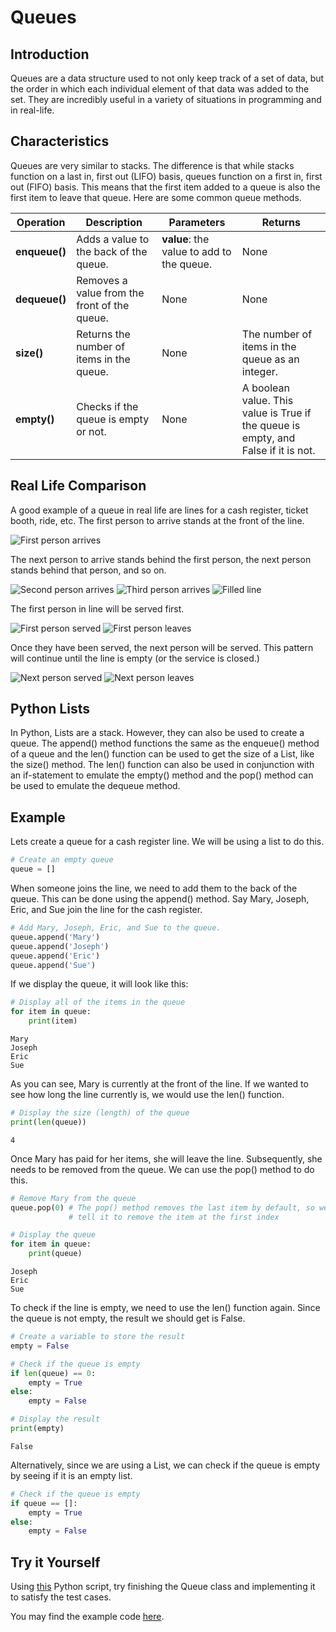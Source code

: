 # Queues

## Introduction

Queues are a data structure used to not only keep track of a set of data, but the order in which each individual element of that data was added to the set. They are incredibly useful in a variety of situations in programming and in real-life.

## Characteristics

Queues are very similar to stacks. The difference is that while stacks function on a last in, first out (LIFO) basis, queues function on a first in, first out (FIFO) basis. This means that the first item added to a queue is also the first item to leave that queue. Here are some common queue methods.

Operation | Description | Parameters | Returns
--------- | ----------- | ---------- | -------
**enqueue()** | Adds a value to the back of the queue. | **value**: the value to add to the queue. | None
**dequeue()** | Removes a value from the front of the queue. | None | None
**size()** | Returns the number of items in the queue. | None | The number of items in the queue as an integer.
**empty()** | Checks if the queue is empty or not. | None | A boolean value. This value is True if the queue is empty, and False if it is not.

## Real Life Comparison

A good example of a queue in real life are lines for a cash register, ticket booth, ride, etc. The first person to arrive stands at the front of the line.

![First person arrives](images/ex_img1.png)

The next person to arrive stands behind the first person, the next person stands behind that person, and so on. 

![Second person arrives](images\ex_img2.png)
![Third person arrives](images\ex_img3.png)
![Filled line](images\ex_img4.png)

The first person in line will be served first.

![First person served](images\ex_img5.png)
![First person leaves](images\ex_img6.png)

Once they have been served, the next person will be served. This pattern will continue until the line is empty (or the service is closed.)

![Next person served](images\ex_img7.png)
![Next person leaves](images\ex_img8.png)

## Python Lists

In Python, Lists are a stack. However, they can also be used to create a queue. The append() method functions the same as the enqueue() method of a queue and the len() function can be used to get the size of a List, like the size() method. The len() function can also be used in conjunction with an if-statement to emulate the empty() method and the pop() method can be used to emulate the dequeue method.

## Example

Lets create a queue for a cash register line. We will be using a list to do this.

```python
# Create an empty queue
queue = []
```

When someone joins the line, we need to add them to the back of the queue. This can be done using the append() method. Say Mary, Joseph, Eric, and Sue join the line for the cash register.

```python
# Add Mary, Joseph, Eric, and Sue to the queue.
queue.append('Mary')
queue.append('Joseph')
queue.append('Eric')
queue.append('Sue')
```

If we display the queue, it will look like this:

```python
# Display all of the items in the queue
for item in queue:
    print(item)
```
```
Mary
Joseph
Eric
Sue
```

As you can see, Mary is currently at the front of the line. If we wanted to see how long the line currently is, we would use the len() function.

```python
# Display the size (length) of the queue
print(len(queue))
```
```
4
```

Once Mary has paid for her items, she will leave the line. Subsequently, she needs to be removed from the queue. We can use the pop() method to do this.

```python
# Remove Mary from the queue
queue.pop(0) # The pop() method removes the last item by default, so we need to
             # tell it to remove the item at the first index

# Display the queue
for item in queue:
    print(queue)
```
```
Joseph
Eric
Sue
```

To check if the line is empty, we need to use the len() function again. Since the queue is not empty, the result we should get is False.

```python
# Create a variable to store the result
empty = False

# Check if the queue is empty
if len(queue) == 0:
    empty = True
else:
    empty = False

# Display the result
print(empty)
```
```
False
```

Alternatively, since we are using a List, we can check if the queue is empty by seeing if it is an empty list.

```python
# Check if the queue is empty
if queue == []:
    empty = True
else:
    empty = False
```

## Try it Yourself

Using [this](python_files\queue_tiy.py) Python script, try finishing the Queue class and implementing it to satisfy the test cases.


You may find the example code [here](python_files\queue_ex.py).
